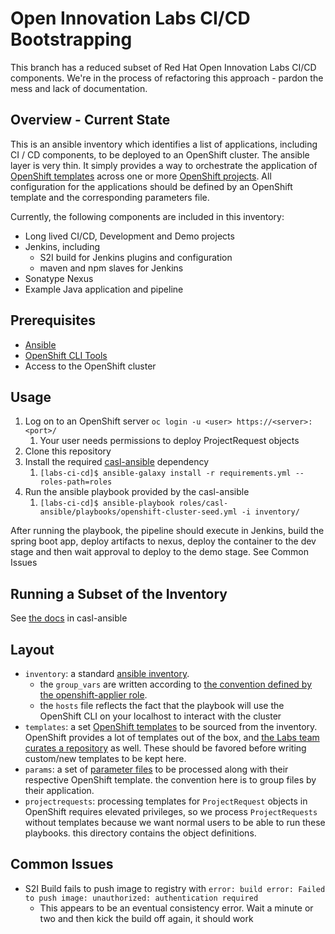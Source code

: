 # Open Innovation Labs CI/CD Bootstrapping
This branch has a reduced subset of Red Hat Open Innovation Labs CI/CD components. We're in the process of refactoring this approach - pardon the mess and lack of documentation.

## Overview - Current State
This is an ansible inventory which identifies a list of applications, including CI / CD components, to be deployed to an OpenShift cluster. The ansible layer is very thin. It simply provides a way to orchestrate the application of [OpenShift templates](https://docs.openshift.com/container-platform/3.6/dev_guide/templates.html) across one or more [OpenShift projects](https://docs.openshift.com/container-platform/3.6/architecture/core_concepts/projects_and_users.html#projects). All configuration for the applications should be defined by an OpenShift template and the corresponding parameters file. 

Currently, the following components are included in this inventory:

* Long lived CI/CD, Development and Demo projects 
* Jenkins, including
  * S2I build for Jenkins plugins and configuration
  * maven and npm slaves for Jenkins
* Sonatype Nexus
* Example Java application and pipeline

## Prerequisites
* [Ansible](http://docs.ansible.com/ansible/latest/intro_installation.html)
* [OpenShift CLI Tools](https://docs.openshift.com/container-platform/3.6/cli_reference/get_started_cli.html)
* Access to the OpenShift cluster 

## Usage 
1. Log on to an OpenShift server `oc login -u <user> https://<server>:<port>/`
    1. Your user needs permissions to deploy ProjectRequest objects
2. Clone this repository
3. Install the required [casl-ansible](https://github.com/redhat-cop/casl-ansible) dependency
    1. `[labs-ci-cd]$ ansible-galaxy install -r requirements.yml --roles-path=roles`
4. Run the ansible playbook provided by the casl-ansible
    1. `[labs-ci-cd]$ ansible-playbook roles/casl-ansible/playbooks/openshift-cluster-seed.yml -i inventory/`

After running the playbook, the pipeline should execute in Jenkins, build the spring boot app, deploy artifacts to nexus, deploy the container to the dev stage and then wait approval to deploy to the demo stage. See Common Issues


## Running a Subset of the Inventory

See [the docs](https://github.com/redhat-cop/casl-ansible/tree/master/roles/openshift-applier#filtering-content-based-on-tags) in casl-ansible

## Layout
- `inventory`: a standard [ansible inventory](http://docs.ansible.com/ansible/latest/intro_inventory.html). 
  - the `group_vars` are written according to [the convention defined by the openshift-applier role](https://github.com/redhat-cop/casl-ansible/tree/master/roles/openshift-applier#sourcing-openshift-object-definitions).
  -  the `hosts` file reflects the fact that the playbook will use the OpenShift CLI on your localhost to interact with the cluster
- `templates`: a set [OpenShift templates](https://docs.openshift.com/container-platform/3.6/dev_guide/templates.html) to be sourced from the inventory. OpenShift provides a lot of templates out of the box, and [the Labs team curates a repository](https://github.com/rht-labs/labs-ci-cd/tree/master/templates) as well. These should be favored before writing custom/new templates to be kept here.
- `params`: a set of [parameter files](https://docs.openshift.com/container-platform/3.6/dev_guide/templates.html#templates-parameters) to be processed along with their respective OpenShift template. the convention here is to group files by their application.
- `projectrequests`: processing templates for `ProjectRequest` objects in OpenShift requires elevated privileges, so we process `ProjectRequests` without templates because we want normal users to be able to run these playbooks. this directory contains the object definitions.

## Common Issues

- S2I Build fails to push image to registry with `error: build error: Failed to push image: unauthorized: authentication required`
  - This appears to be an eventual consistency error. Wait a minute or two and then kick the build off again, it should work
